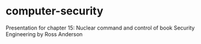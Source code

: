 # computer-security

Presentation for chapter 15: Nuclear command and control of book Security Engineering by Ross Anderson
